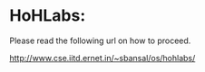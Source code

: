 
HoHLabs: 
========


Please read the following url on how to proceed.

http://www.cse.iitd.ernet.in/~sbansal/os/hohlabs/
